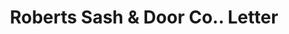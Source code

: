 ---
doi: 10.7916/D8CG123T
date_other: '1915'
date_other_textual: '1915'
form: correspondence
genre:
- Letters (correspondence)
name:
- Roberts Sash & Door Co.
object_in_context_url: https://biggert.cul.columbia.edu/items/view/ave_biggert_00187
subject_hierarchical_geographic:
- Chicago, Illinois, United States
subject_name:
- Roberts Sash & Door Co.
title: Roberts Sash & Door Co.. Letter
sort_title: Roberts Sash & Door Co.. Letter
call_number: ave_biggert_00187
coordinates:
- 41.83694444444445,-87.68472222222222
pid: ave_biggert_00187
identifiers: ave_biggert_00187
permalink: /biggert/ave_biggert_00187/
layout: iiif-image-page
---